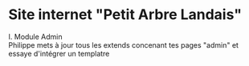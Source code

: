 # Site internet "Petit Arbre Landais"  

I. Module Admin  
Philippe mets à jour tous les extends concenant tes pages "admin" et essaye d'intégrer un templatre
